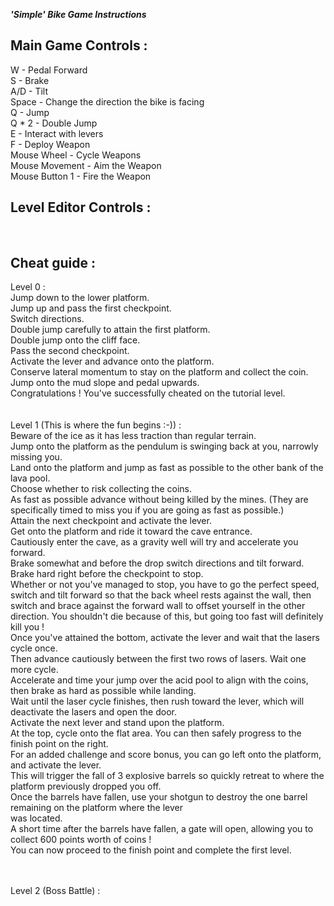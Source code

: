 **_'Simple' Bike Game Instructions_**

Main Game Controls :
-
W - Pedal Forward <br />
S - Brake <br />
A/D - Tilt <br />
Space - Change the direction the bike is facing <br />
Q - Jump <br />
Q * 2 - Double Jump <br />
E - Interact with levers <br />
F - Deploy Weapon  <br />
Mouse Wheel - Cycle Weapons  <br />
Mouse Movement - Aim the Weapon <br />
Mouse Button 1 - Fire the Weapon <br /> 

Level Editor Controls :
-

 <br />
 
 Cheat guide :
 -
 Level 0 : <br />
 Jump down to the lower platform. <br />
 Jump up and pass the first checkpoint. <br />
 Switch directions. <br />
 Double jump carefully to attain the first platform. <br />
 Double jump onto the cliff face.  <br />
 Pass the second checkpoint. <br />
 Activate the lever and advance onto the platform.  <br />
 Conserve lateral momentum to stay on the platform and collect the coin.  <br />
 Jump onto the mud slope and pedal upwards.  <br />
 Congratulations ! You've successfully cheated on the tutorial level.  <br />
 <br /> <br />
 Level 1 (This is where the fun begins :-)) : <br />
 Beware of the ice as it has less traction than regular terrain. <br />
 Jump onto the platform as the pendulum is swinging back at you, narrowly missing you. <br />
 Land onto the platform and jump as fast as possible to the other bank of the lava pool. <br />
 Choose whether to risk collecting the coins. <br />
 As fast as possible advance without being killed by the mines. (They are specifically timed to miss you if you are
  going as fast as possible.) <br />
 Attain the next checkpoint and activate the lever.  <br />
 Get onto the platform and ride it toward the cave entrance. <br />
 Cautiously enter the cave, as a gravity well will try and accelerate you forward.  <br />
 Brake somewhat and before the drop switch directions and tilt forward.  <br />
 Brake hard right before the checkpoint to stop.  <br />
 Whether or not you've managed to stop, you have to go the perfect speed, switch and tilt forward so that the 
 back wheel rests against the wall, then switch and brace against the forward wall to offset yourself in 
 the other direction. You shouldn't die because of this, but going too fast will definitely kill you ! <br />
 Once you've attained the bottom, activate the lever and wait that the lasers cycle once. <br />
 Then advance cautiously between the first two rows of lasers. Wait one more cycle. <br />
 Accelerate and time your jump over the acid pool to align with the coins, then brake as hard as possible
 while landing.  <br />
 Wait until the laser cycle finishes, then rush toward the lever, which will deactivate the lasers and open the door.  <br />
 Activate the next lever and stand upon the platform.  <br />
 At the top, cycle onto the flat area. You can then safely progress to the finish point on the right.  <br />
 For an added challenge and score bonus, you can go left onto the platform, and activate the lever.  <br />
 This will trigger the fall of 3 explosive barrels so quickly retreat to where the platform previously dropped you off. <br />
 Once the barrels have fallen, use your shotgun to destroy the one barrel remaining on the platform where the lever<br />
 was located.<br />
 A short time after the barrels have fallen, a gate will open, allowing you to collect 600 points worth of coins !<br />
 You can now proceed to the finish point and complete the first level.
 
 <br /> <br />
 Level 2 (Boss Battle) :
    
 
